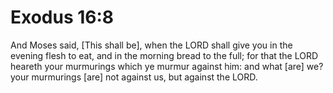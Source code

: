 # Exodus 16:8

And Moses said, [This shall be], when the LORD shall give you in the evening flesh to eat, and in the morning bread to the full; for that the LORD heareth your murmurings which ye murmur against him: and what [are] we? your murmurings [are] not against us, but against the LORD.